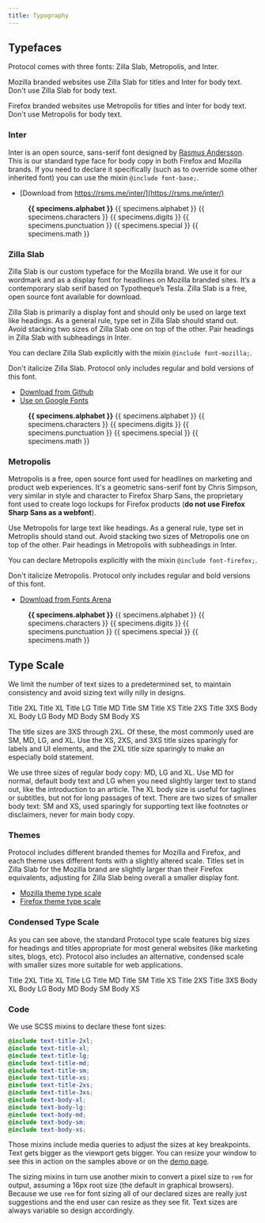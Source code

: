 ```yaml
---
title: Typography
---
```


## Typefaces
Protocol comes with three fonts: Zilla Slab, Metropolis, and Inter.

Mozilla branded websites use Zilla Slab for titles and Inter for body text. Don't use Zilla Slab for body text.

Firefox branded websites use Metropolis for titles and Inter for body text. Don't use Metropolis for body text.

### Inter

Inter is an open source, sans-serif font designed by [Rasmus Andersson](https://rsms.me/inter/). This is our standard type face for body copy in both Firefox and Mozilla brands. If you need to declare it specifically (such as to override some other inherited font) you can use the mixin `@include font-base;`.

* [Download from https://rsms.me/inter/](https://rsms.me/inter/)

<figure id="specimen-inter" class="docs-specimen docs-specimen-font">
  <strong>{{ specimens.alphabet }}</strong>
  {{ specimens.alphabet }}
  {{ specimens.characters }}
  {{ specimens.digits }}
  {{ specimens.punctuation }}
  {{ specimens.special }}
  {{ specimens.math }}
</figure>

### Zilla Slab</h3>

Zilla Slab is our custom typeface for the Mozilla brand. We use it for our wordmark and as a display font for headlines on Mozilla branded sites. It’s a contemporary slab serif based on Typotheque’s Tesla. Zilla Slab is a free, open source font available for download.

Zilla Slab is primarily a display font and should only be used on large text like headings. As a general rule, type set in Zilla Slab should stand out. Avoid stacking two sizes of Zilla Slab one on top of the other. Pair headings in Zilla Slab with subheadings in Inter.

You can declare Zilla Slab explicitly with the mixin `@include font-mozilla;`.

Don't italicize Zilla Slab. Protocol only includes regular and bold versions of this font.

* [Download from Github](https://github.com/mozilla/zilla-slab/releases/latest)
* [Use on Google Fonts](https://fonts.google.com/specimen/Zilla+Slab)


<figure id="specimen-zilla-slab" class="docs-specimen docs-specimen-font">
  <strong>{{ specimens.alphabet }}</strong>
  {{ specimens.alphabet }}
  {{ specimens.characters }}
  {{ specimens.digits }}
  {{ specimens.punctuation }}
  {{ specimens.special }}
  {{ specimens.math }}
</figure>

### Metropolis

Metropolis is a free, open source font used for headlines on marketing and product web experiences. It's a geometric sans-serif font by Chris Simpson, very similar in style and character to Firefox Sharp Sans, the proprietary font used to create logo lockups for Firefox products (**do not use Firefox Sharp Sans as a webfont**).

Use Metropolis for large text like headings. As a general rule, type set in Metroplis should stand out. Avoid stacking two sizes of Metropolis one on top of the other. Pair headings in Metropolis with subheadings in Inter.

You can declare Metropolis explicitly with the mixin `@include font-firefox;`.

Don't italicize Metropolis. Protocol only includes regular and bold versions of this font.

* [Download from Fonts Arena](https://fontsarena.com/metropolis-by-chris-simpson/)

<figure id="specimen-metropolis" class="docs-specimen docs-specimen-font">
  <strong>{{ specimens.alphabet }}</strong>
  {{ specimens.alphabet }}
  {{ specimens.characters }}
  {{ specimens.digits }}
  {{ specimens.punctuation }}
  {{ specimens.special }}
  {{ specimens.math }}
</figure>

## Type Scale

We limit the number of text sizes to a predetermined set, to maintain consistency and avoid sizing text willy nilly in designs.

<div id="specimen-type-scale" class="docs-specimen">
  <span class="docs-scale-sample docs-scale-sample-title-2xl">Title 2XL</span>
  <span class="docs-scale-sample docs-scale-sample-title-xl">Title XL</span>
  <span class="docs-scale-sample docs-scale-sample-title-lg">Title LG</span>
  <span class="docs-scale-sample docs-scale-sample-title-md">Title MD</span>
  <span class="docs-scale-sample docs-scale-sample-title-sm">Title SM</span>
  <span class="docs-scale-sample docs-scale-sample-title-xs">Title XS</span>
  <span class="docs-scale-sample docs-scale-sample-title-2xs">Title 2XS</span>
  <span class="docs-scale-sample docs-scale-sample-title-3xs">Title 3XS</span>
  <span class="docs-scale-sample docs-scale-sample-body-xl">Body XL</span>
  <span class="docs-scale-sample docs-scale-sample-body-lg">Body LG</span>
  <span class="docs-scale-sample docs-scale-sample-body-md">Body MD</span>
  <span class="docs-scale-sample docs-scale-sample-body-sm">Body SM</span>
  <span class="docs-scale-sample docs-scale-sample-body-xs">Body XS</span>
</div>

The title sizes are 3XS through 2XL. Of these, the most commonly used are SM, MD, LG, and XL. Use the XS, 2XS, and 3XS title sizes sparingly for labels and UI elements, and the 2XL title size sparingly to make an especially bold statement.

We use three sizes of regular body copy: MD, LG and XL. Use MD for normal, default body text and LG when you need slightly larger text to stand out, like the introduction to an article. The XL body size is useful for taglines or subtitles, but not for long passages of text. There are two sizes of smaller body text: SM and XS, used sparingly for supporting text like footnotes or disclaimers, never for main body copy.

### Themes

Protocol includes different branded themes for Mozilla and Firefox, and each theme uses different fonts with a slightly altered scale. Titles set in Zilla Slab for the Mozilla brand are slightly larger than their Firefox equivalents, adjusting for Zilla Slab being overall a smaller display font.

* [Mozilla theme type scale](#todo)
* [Firefox theme type scale](#todo)

### Condensed Type Scale

As you can see above, the standard Protocol type scale features big sizes for headings and titles appropriate for most general websites (like marketing sites, blogs, etc). Protocol also includes an alternative, condensed scale with smaller sizes more suitable for web applications.

<div id="specimen-type-scale-condensed" class="docs-specimen">
  <span class="docs-scale-sample docs-scale-sample-title-2xl">Title 2XL</span>
  <span class="docs-scale-sample docs-scale-sample-title-xl">Title XL</span>
  <span class="docs-scale-sample docs-scale-sample-title-lg">Title LG</span>
  <span class="docs-scale-sample docs-scale-sample-title-md">Title MD</span>
  <span class="docs-scale-sample docs-scale-sample-title-sm">Title SM</span>
  <span class="docs-scale-sample docs-scale-sample-title-xs">Title XS</span>
  <span class="docs-scale-sample docs-scale-sample-title-2xs">Title 2XS</span>
  <span class="docs-scale-sample docs-scale-sample-title-3xs">Title 3XS</span>
  <span class="docs-scale-sample docs-scale-sample-body-xl">Body XL</span>
  <span class="docs-scale-sample docs-scale-sample-body-lg">Body LG</span>
  <span class="docs-scale-sample docs-scale-sample-body-md">Body MD</span>
  <span class="docs-scale-sample docs-scale-sample-body-sm">Body SM</span>
  <span class="docs-scale-sample docs-scale-sample-body-xs">Body XS</span>
</div>

### Code

We use SCSS mixins to declare these font sizes:

```scss
@include text-title-2xl;
@include text-title-xl;
@include text-title-lg;
@include text-title-md;
@include text-title-sm;
@include text-title-xs;
@include text-title-2xs;
@include text-title-3xs;
@include text-body-xl;
@include text-body-lg;
@include text-body-md;
@include text-body-sm;
@include text-body-xs;
```

Those mixins include media queries to adjust the sizes at key breakpoints. Text gets bigger as the viewport gets bigger. You can resize your window to see this in action on the samples above or on the [demo page](#todo).

The sizing mixins in turn use another mixin to convert a pixel size to <code>rem</code> for output, assuming a 16px root size (the default in graphical browsers). Because we use <code>rem</code> for font sizing all of our declared sizes are really just suggestions and the end user can resize as they see fit. Text sizes are always variable so design accordingly.
